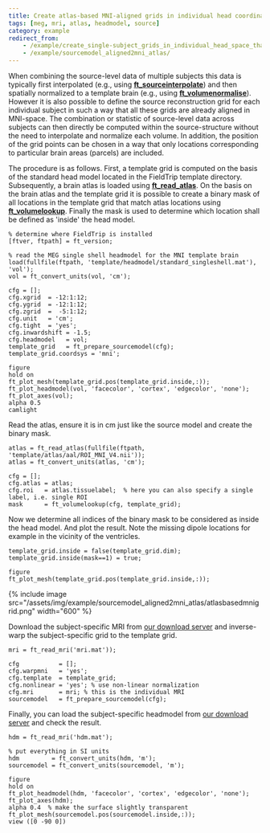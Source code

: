 ```yaml
---
title: Create atlas-based MNI-aligned grids in individual head coordinates
tags: [meg, mri, atlas, headmodel, source]
category: example
redirect_from:
    - /example/create_single-subject_grids_in_individual_head_space_that_are_all_aligned_in_brain_atlas_based_mni_space/
    - /example/sourcemodel_aligned2mni_atlas/
---
```


When combining the source-level data of multiple subjects this data is typically first interpolated (e.g., using **[ft_sourceinterpolate](/reference/ft_sourceinterpolate)**) and then spatially normalized to a template brain (e.g., using **[ft_volumenormalise](/reference/ft_volumenormalise)**). However it is also possible to define the source reconstruction grid for each individual subject in such a way that all these grids are already aligned in MNI-space. The combination or statistic of source-level data across subjects can then directly be computed within the source-structure without the need to interpolate and normalize each volume. In addition, the position of the grid points can be chosen in a way that only locations corresponding to particular brain areas (parcels) are included.

The procedure is as follows. First, a template grid is computed on the basis of the standard head model located in the FieldTrip template directory. Subsequently, a brain atlas is loaded using **[ft_read_atlas](/reference/fileio/ft_read_atlas)**. On the basis on the brain atlas and the template grid it is possible to create a binary mask of all locations in the template grid that match atlas locations using **[ft_volumelookup](/reference/ft_volumelookup)**. Finally the mask is used to determine which location shall be defined as 'inside' the head model.

    % determine where FieldTrip is installed
    [ftver, ftpath] = ft_version;
    
    % read the MEG single shell headmodel for the MNI template brain
    load(fullfile(ftpath, 'template/headmodel/standard_singleshell.mat'), 'vol');
    vol = ft_convert_units(vol, 'cm');

    cfg = [];
    cfg.xgrid  = -12:1:12;
    cfg.ygrid  = -12:1:12;
    cfg.zgrid  =  -5:1:12;
    cfg.unit   = 'cm';
    cfg.tight  = 'yes';
    cfg.inwardshift = -1.5;
    cfg.headmodel   = vol;
    template_grid   = ft_prepare_sourcemodel(cfg);
    template_grid.coordsys = 'mni';

    figure
    hold on
    ft_plot_mesh(template_grid.pos(template_grid.inside,:));
    ft_plot_headmodel(vol, 'facecolor', 'cortex', 'edgecolor', 'none');
    ft_plot_axes(vol);
    alpha 0.5
    camlight

Read the atlas, ensure it is in cm just like the source model and create the binary mask.

    atlas = ft_read_atlas(fullfile(ftpath, 'template/atlas/aal/ROI_MNI_V4.nii'));
    atlas = ft_convert_units(atlas, 'cm');

    cfg = [];
    cfg.atlas = atlas;
    cfg.roi   = atlas.tissuelabel;  % here you can also specify a single label, i.e. single ROI
    mask      = ft_volumelookup(cfg, template_grid);

Now we determine all indices of the binary mask to be considered as inside the head model. And plot the result. Note the missing dipole locations for example in the vicinity of the ventricles.

    template_grid.inside = false(template_grid.dim);
    template_grid.inside(mask==1) = true;

    figure
    ft_plot_mesh(template_grid.pos(template_grid.inside,:));

{% include image src="/assets/img/example/sourcemodel_aligned2mni_atlas/atlasbasedmnigrid.png" width="600" %}

Download the subject-specific MRI from [our download server](https://download.fieldtriptoolbox.org/tutorial/connectivity_aef/mri.mat) and inverse-warp the subject-specific grid to the template grid.

    mri = ft_read_mri('mri.mat'));

    cfg           = [];
    cfg.warpmni   = 'yes';
    cfg.template  = template_grid;
    cfg.nonlinear = 'yes'; % use non-linear normalization
    cfg.mri       = mri; % this is the individual MRI
    sourcemodel   = ft_prepare_sourcemodel(cfg);

Finally, you can load the subject-specific headmodel from [our download server](https://download.fieldtriptoolbox.org/tutorial/connectivity_aef/hdm.mat) and check the result.

    hdm = ft_read_mri('hdm.mat');

    % put everything in SI units
    hdm         = ft_convert_units(hdm, 'm');
    sourcemodel = ft_convert_units(sourcemodel, 'm');

    figure
    hold on
    ft_plot_headmodel(hdm, 'facecolor', 'cortex', 'edgecolor', 'none');
    ft_plot_axes(hdm);
    alpha 0.4  % make the surface slightly transparent
    ft_plot_mesh(sourcemodel.pos(sourcemodel.inside,:));
    view ([0 -90 0])
